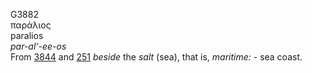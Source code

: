 G3882  
παράλιος  
paralios  
*par-al‘-ee-os*  
From [3844](g3844) and [251](g0251) *beside* the *salt* (sea), that is,
*maritime:* - sea coast.  
